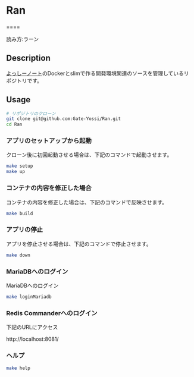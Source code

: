 # Ran
====

読み方:ラーン

## Description
[よっしーノート](https://yossi-note.com/)のDockerとslimで作る開発環境関連のソースを管理しているリポジトリです。

## Usage

```bash
# リポジトリのクローン
git clone git@github.com:Gate-Yossi/Ran.git
cd Ran
```

### アプリのセットアップから起動

クローン後に初回起動させる場合は、下記のコマンドで起動させます。

```bash
make setup
make up
```

### コンテナの内容を修正した場合

コンテナの内容を修正した場合は、下記のコマンドで反映させます。

```bash
make build
```

### アプリの停止

アプリを停止させる場合は、下記のコマンドで停止させます。

```bash
make down
```

### MariaDBへのログイン

MariaDBへのログイン

```bash
make loginMariadb
```

### Redis Commanderへのログイン

下記のURLにアクセス

http://localhost:8081/


### ヘルプ

```bash
make help
```

